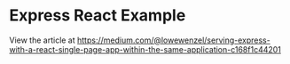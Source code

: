 # Express React Example

View the article at https://medium.com/@lowewenzel/serving-express-with-a-react-single-page-app-within-the-same-application-c168f1c44201
